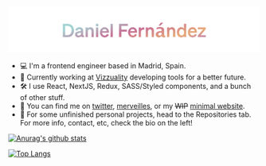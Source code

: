 ![Hi, I'm Daniel Fernández!](https://github.com/blayhem/blayhem/raw/master/logo_gradient.png)

- :computer: I'm a frontend engineer based in Madrid, Spain.
- :seedling: Currently working at [Vizzuality](https://github.com/vizzuality/) developing tools for a better future.
- :hammer_and_wrench: I use React, NextJS, Redux, SASS/Styled components, and a bunch of other stuff.
- :mega: You can find me on [twitter](https://twitter.com/blayhem/), [merveilles](https://merveilles.town/@dfr), or my ~~WIP~~ [minimal website](https://dfr.now.sh/).
- :eyes: For some unfinished personal projects, head to the Repositories tab. For more info, contact, etc, check the bio on the left!

[![Anurag's github stats](https://github-readme-stats.vercel.app/api?username=blayhem&show_icons=true&bg_color=0d1117&title_color=FFC700&text_color=c9d1d9&hide_border=true&custom_title=My%20GitHub%20Stats)](https://github.com/anuraghazra/github-readme-stats)

[![Top Langs](https://github-readme-stats.vercel.app/api/top-langs/?username=blayhem&layout=compact&bg_color=0d1117&title_color=FFC700&text_color=c9d1d9&hide_border=true)](https://github.com/anuraghazra/github-readme-stats)
